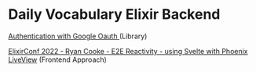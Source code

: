 # Daily Vocabulary Elixir Backend

[Authentication with Google Oauth ](https://github.com/dwyl/elixir-auth-google) (Library)

[ElixirConf 2022 - Ryan Cooke - E2E Reactivity - using Svelte with Phoenix LiveView](https://www.youtube.com/watch?v=asm2TTm035o) (Frontend Approach)

## 